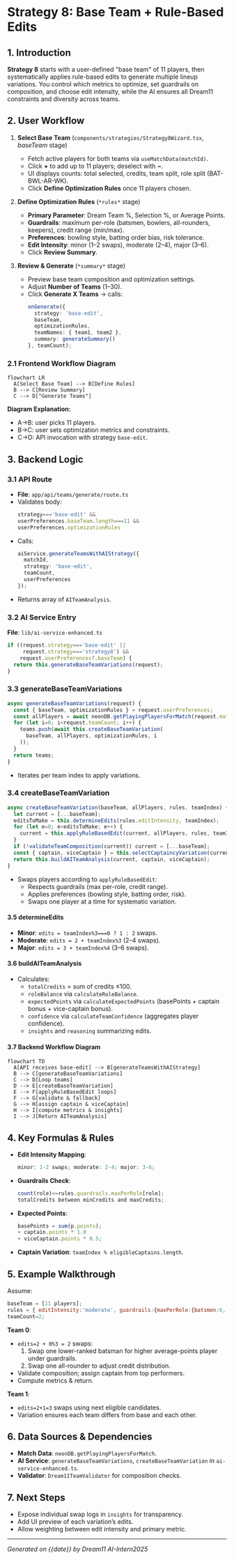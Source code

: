 # Strategy 8: Base Team + Rule-Based Edits

## 1. Introduction
**Strategy 8** starts with a user-defined "base team" of 11 players, then systematically applies rule-based edits to generate multiple lineup variations. You control which metrics to optimize, set guardrails on composition, and choose edit intensity, while the AI ensures all Dream11 constraints and diversity across teams.

## 2. User Workflow

1. **Select Base Team** (`components/strategies/Strategy8Wizard.tsx`, *baseTeam* stage)
   - Fetch active players for both teams via `useMatchData(matchId)`.
   - Click **+** to add up to 11 players; deselect with **−**.
   - UI displays counts: total selected, credits, team split, role split (BAT-BWL-AR-WK).
   - Click **Define Optimization Rules** once 11 players chosen.

2. **Define Optimization Rules** (`*rules*` stage)
   - **Primary Parameter**: Dream Team %, Selection %, or Average Points.
   - **Guardrails**: maximum per-role (batsmen, bowlers, all-rounders, keepers), credit range (min/max).
   - **Preferences**: bowling style, batting order bias, risk tolerance.
   - **Edit Intensity**: minor (1–2 swaps), moderate (2–4), major (3–6).
   - Click **Review Summary**.

3. **Review & Generate** (`*summary*` stage)
   - Preview base team composition and optimization settings.
   - Adjust **Number of Teams** (1–30).
   - Click **Generate X Teams** → calls:
     ```ts
     onGenerate({
       strategy: 'base-edit',
       baseTeam,
       optimizationRules,
       teamNames: { team1, team2 },
       summary: generateSummary()
     }, teamCount);
     ```

### 2.1 Frontend Workflow Diagram
```mermaid
flowchart LR
  A[Select Base Team] --> B[Define Rules]
  B --> C[Review Summary]
  C --> D["Generate Teams"]
```  
**Diagram Explanation:**
- A→B: user picks 11 players.
- B→C: user sets optimization metrics and constraints.
- C→D: API invocation with strategy `base-edit`.

## 3. Backend Logic

### 3.1 API Route
- **File**: `app/api/teams/generate/route.ts`
- Validates body:
  ```ts
  strategy==='base-edit' &&
  userPreferences.baseTeam.length===11 &&
  userPreferences.optimizationRules
  ```
- Calls:
  ```ts
  aiService.generateTeamsWithAIStrategy({
    matchId,
    strategy: 'base-edit',
    teamCount,
    userPreferences
  });
  ```
- Returns array of `AITeamAnalysis`.

### 3.2 AI Service Entry
**File**: `lib/ai-service-enhanced.ts`
```ts
if ((request.strategy==='base-edit' ||
     request.strategy==='strategy8') &&
    request.userPreferences?.baseTeam) {
  return this.generateBaseTeamVariations(request);
}
```

### 3.3 generateBaseTeamVariations
```ts
async generateBaseTeamVariations(request) {
  const { baseTeam, optimizationRules } = request.userPreferences;
  const allPlayers = await neonDB.getPlayingPlayersForMatch(request.matchId);
  for (let i=0; i<request.teamCount; i++) {
    teams.push(await this.createBaseTeamVariation(
      baseTeam, allPlayers, optimizationRules, i
    ));
  }
  return teams;
}
```
- Iterates per team index to apply variations.

### 3.4 createBaseTeamVariation
```ts
async createBaseTeamVariation(baseTeam, allPlayers, rules, teamIndex) {
  let current = [...baseTeam];
  editsToMake = this.determineEdits(rules.editIntensity, teamIndex);
  for (let e=0; e<editsToMake; e++) {
    current = this.applyRuleBasedEdit(current, allPlayers, rules, teamIndex, e);
  }
  if (!validateTeamComposition(current)) current = [...baseTeam];
  const { captain, viceCaptain } = this.selectCaptaincyVariation(current, teamIndex);
  return this.buildAITeamAnalysis(current, captain, viceCaptain);
}
```
- Swaps players according to `applyRuleBasedEdit`:
  - Respects guardrails (max per-role, credit range).
  - Applies preferences (bowling style, batting order, risk).
  - Swaps one player at a time for systematic variation.

#### 3.5 determineEdits
- **Minor**: `edits = teamIndex%3===0 ? 1 : 2` swaps.
- **Moderate**: `edits = 2 + teamIndex%3` (2–4 swaps).
- **Major**: `edits = 3 + teamIndex%4` (3–6 swaps).

#### 3.6 buildAITeamAnalysis
- Calculates:
  - `totalCredits` = sum of credits ≤100.
  - `roleBalance` via `calculateRoleBalance`.
  - `expectedPoints` via `calculateExpectedPoints` (basePoints + captain bonus + vice-captain bonus).
  - `confidence` via `calculateTeamConfidence` (aggregates player confidence).
  - `insights` and `reasoning` summarizing edits.

#### 3.7 Backend Workflow Diagram
```mermaid
flowchart TD
  A[API receives base-edit] --> B[generateTeamsWithAIStrategy]
  B --> C[generateBaseTeamVariations]
  C --> D[Loop teams]
  D --> E[createBaseTeamVariation]
  E --> F[applyRuleBasedEdit loops]
  F --> G[validate & fallback]
  G --> H[assign captain & viceCaptain]
  H --> I[compute metrics & insights]
  I --> J[Return AITeamAnalysis]
```  

## 4. Key Formulas & Rules

- **Edit Intensity Mapping**:
  ```ts
  minor: 1-2 swaps; moderate: 2-4; major: 3-6;
  ```
- **Guardrails Check**:
  ```ts
  count(role)<=rules.guardrails.maxPerRole[role];
  totalCredits between minCredits and maxCredits;
  ```
- **Expected Points**:
  ```ts
  basePoints = sum(p.points);
  + captain.points * 1.0
  + viceCaptain.points * 0.5;
  ```
- **Captain Variation**: `teamIndex % eligibleCaptains.length`.

## 5. Example Walkthrough
Assume:
```js
baseTeam = [11 players];
rules = { editIntensity:'moderate', guardrails:{maxPerRole:{batsmen:6,...}, minCredits:95,maxCredits:100}, preferences:{...} };
teamCount=2;
```
**Team 0**:
- `edits=2 + 0%3 = 2` swaps:
  1. Swap one lower-ranked batsman for higher average-points player under guardrails.
  2. Swap one all-rounder to adjust credit distribution.
- Validate composition; assign captain from top performers.
- Compute metrics & return.

**Team 1**:
- `edits=2+1=3` swaps using next eligible candidates.
- Variation ensures each team differs from base and each other.

## 6. Data Sources & Dependencies

- **Match Data**: `neonDB.getPlayingPlayersForMatch`.
- **AI Service**: `generateBaseTeamVariations`, `createBaseTeamVariation` in `ai-service-enhanced.ts`.
- **Validator**: `Dream11TeamValidator` for composition checks.

## 7. Next Steps

- Expose individual swap logs in `insights` for transparency.
- Add UI preview of each variation’s edits.
- Allow weighting between edit intensity and primary metric.

---
*Generated on {{date}} by Dream11 AI-Intern2025*
